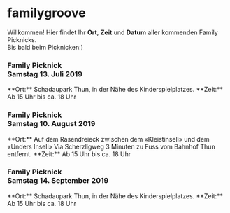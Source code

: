 # familygroove 
Willkommen! Hier findet Ihr **Ort**, **Zeit** und **Datum** aller kommenden Family Picknicks.<br>Bis bald beim Picknicken:)<br>
<h3>Family Picknick<br>Samstag 13. Juli 2019</h3>
**Ort:** Schadaupark Thun, in der Nähe des Kinderspielplatzes.
**Zeit:** Ab 15 Uhr bis ca. 18 Uhr
<h3>Family Picknick<br>Samstag 10. August 2019</h3>
**Ort:** Auf dem Rasendreieck zwischen dem «Kleistinseli» und dem «Unders Inseli» 
Via Scherzligweg 3 Minuten zu Fuss vom Bahnhof Thun entfernt.
**Zeit:** Ab 15 Uhr bis ca. 18 Uhr
<h3>Family Picknick<br>Samstag 14. September 2019</h3>
**Ort:** Schadaupark Thun, in der Nähe des Kinderspielplatzes.
**Zeit:** Ab 15 Uhr bis ca. 18 Uhr
